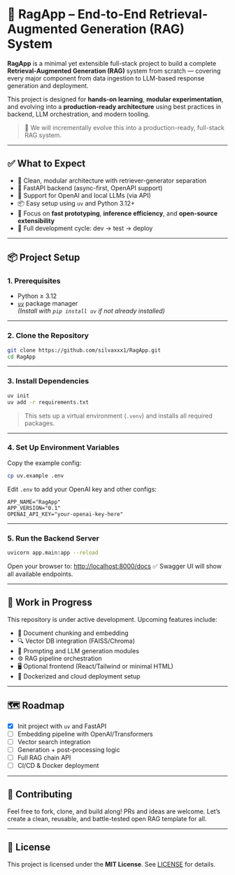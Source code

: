 # 🧠 RagApp – End-to-End Retrieval-Augmented Generation (RAG) System

**RagApp** is a minimal yet extensible full-stack project to build a complete **Retrieval-Augmented Generation (RAG)** system from scratch — covering every major component from data ingestion to LLM-based response generation and deployment.

This project is designed for **hands-on learning**, **modular experimentation**, and evolving into a **production-ready architecture** using best practices in backend, LLM orchestration, and modern tooling.

> 🔧 We will incrementally evolve this into a production-ready, full-stack RAG system.

---

## ✅ What to Expect

- 🔎 Clean, modular architecture with retriever-generator separation
- 🚀 FastAPI backend (async-first, OpenAPI support)
- 🧠 Support for OpenAI and local LLMs (via API)
- 📦 Easy setup using `uv` and Python 3.12+
- 🧪 Focus on **fast prototyping**, **inference efficiency**, and **open-source extensibility**
- 🔁 Full development cycle: dev → test → deploy

---

## 📦 Project Setup

### 1. Prerequisites

- Python ≥ 3.12
- [`uv`](https://github.com/astral-sh/uv) package manager  
  *(Install with `pip install uv` if not already installed)*

---

### 2. Clone the Repository

```bash
git clone https://github.com/silvaxxx1/RagApp.git
cd RagApp
````

---

### 3. Install Dependencies

```bash
uv init
uv add -r requirements.txt
```

> This sets up a virtual environment (`.venv`) and installs all required packages.

---

### 4. Set Up Environment Variables

Copy the example config:

```bash
cp uv.example .env
```

Edit `.env` to add your OpenAI key and other configs:

```env
APP_NAME="RagApp"
APP_VERSION="0.1"
OPENAI_API_KEY="your-openai-key-here"
```

---

### 5. Run the Backend Server

```bash
uvicorn app.main:app --reload
```

Open your browser to: [http://localhost:8000/docs](http://localhost:8000/docs)
✅ Swagger UI will show all available endpoints.

---

## 📌 Work in Progress

This repository is under active development. Upcoming features include:

* 📄 Document chunking and embedding
* 🔍 Vector DB integration (FAISS/Chroma)
* 🧠 Prompting and LLM generation modules
* ⚙️ RAG pipeline orchestration
* 🖥️ Optional frontend (React/Tailwind or minimal HTML)
* 🚀 Dockerized and cloud deployment setup

---

## 🗺️ Roadmap

* [x] Init project with `uv` and FastAPI
* [ ] Embedding pipeline with OpenAI/Transformers
* [ ] Vector search integration
* [ ] Generation + post-processing logic
* [ ] Full RAG chain API
* [ ] CI/CD & Docker deployment

---

## 🤝 Contributing

Feel free to fork, clone, and build along! PRs and ideas are welcome.
Let’s create a clean, reusable, and battle-tested open RAG template for all.

---

## 📄 License

This project is licensed under the **MIT License**. See [LICENSE](./LICENSE) for details.


